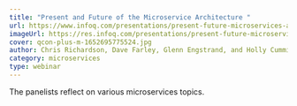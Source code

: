 ```yaml
---
title: "Present and Future of the Microservice Architecture "
url: https://www.infoq.com/presentations/present-future-microservices-architecture
imageUrl: https://res.infoq.com/presentations/present-future-microservices-architecture/en/mediumimage/qcon-plus-m-1652695775524.jpg
cover: qcon-plus-m-1652695775524.jpg
author: Chris Richardson, Dave Farley, Glenn Engstrand, and Holly Cummins
category: microservices
type: webinar
---
```


The panelists reflect on various microservices topics.